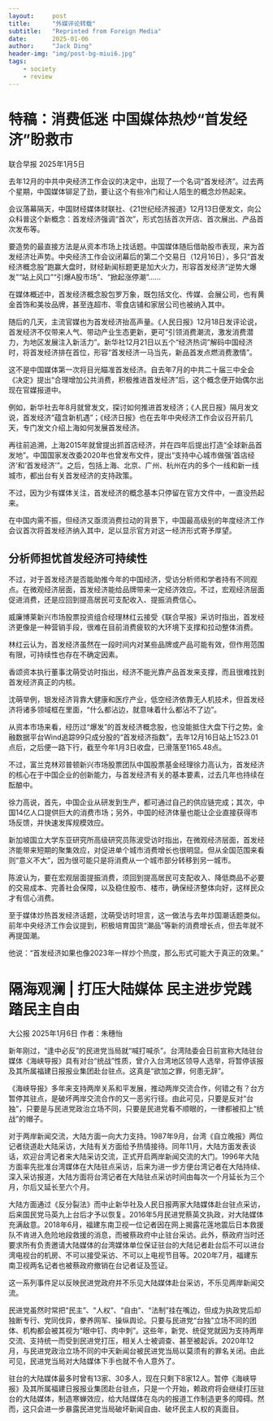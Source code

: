 ```yaml
---
layout:     post
title:      "外媒评论转载"
subtitle:   "Reprinted from Foreign Media"
date:       2025-01-06
author:     "Jack Ding"
header-img: "img/post-bg-miui6.jpg"
tags:
    - society
    - review
---
```


# 特稿：消费低迷 中国媒体热炒“首发经济”盼救市

联合早报  2025年1月5日



去年12月的中共中央经济工作会议的决定中，出现了一个名词“首发经济”。过去两个星期，中国媒体铆足了劲，要让这个有些冷门和让人陌生的概念炒热起来。

会议落幕隔天，中国财经媒体财联社、《21世纪经济报道》12月13日便发文，向公众科普这个新概念：首发经济强调“首次”，形式包括首次开店、首次展出、产品首次发布等。

要造势的最直接方法是从资本市场上找话题。中国媒体随后借助股市表现，来为首发经济壮声势。中央经济工作会议闭幕后的第二个交易日（12月16日），多只“首发经济概念股”跑赢大盘时，财经新闻标题更是加大火力，形容首发经济“逆势大爆发”“站上风口”“引爆A股市场”、“掀起涨停潮”……

在媒体概述中，首发经济概念股包罗万象，既包括文化、传媒、会展公司，也有黄金首饰和美妆品牌，甚至连超市、零食店铺和家居公司也被纳入其中。

随后的几天，主流官媒也为首发经济抬高声量。《人民日报》12月18日发评论说，首发经济不仅带来人气、带动产业生态更新，更可“引领消费潮流，激发消费潜力，为地区发展注入新活力”。新华社12月21日以五个“经济热词”解码中国经济时，将首发经济排在首位，形容“首发经济一马当先，新品首发点燃消费激情”。

这不是中国媒体第一次将目光瞄准首发经济。自去年7月的中共二十届三中全会《决定》提出“合理增加公共消费，积极推进首发经济”后，这个概念便开始偶尔出现在官媒报道中。

例如，新华社去年8月就曾发文，探讨如何推进首发经济；《人民日报》隔月发文说，首发经济“蕴含新机遇”；《经济日报》也在去年中央经济工作会议召开前几天，专门发文介绍上海如何发展首发经济。

再往前追溯，上海2015年就曾提出抓首店经济，并在四年后提出打造“全球新品首发地”。中国国家发改委2020年也曾发布文件，提出“支持中心城市做强‘首店经济’和‘首发经济’”。之后，包括上海、北京、广州、杭州在内的多个一线和新一线城市，都出台有关首发经济的支持政策。

不过，因为少有媒体关注，首发经济的概念基本只停留在官方文件中，一直没热起来。

在中国内需不振，但经济又亟须消费拉动的背景下，中国最高级别的年度经济工作会议首次将首发经济纳入其中，足以显示官方对这一经济形式寄予厚望。

## 分析师担忧首发经济可持续性

不过，对于首发经济是否能助推今年的中国经济，受访分析师和学者持有不同观点。在微观经济层面，首发经济能给品牌带来一定经济效应。不过，宏观经济层面促进消费，还是应回到提高居民可支配收入、提振消费信心。

威廉博莱新兴市场股票投资组合经理林红云接受《联合早报》采访时指出，首发经济更像是一种营销手段，很难在目前消费疲软的大环境下支撑和拉动整体消费。

林红云认为，首发经济虽然在一段时间内对某些品牌或产品可能有效，但作用范围有限，可持续性也存在不确定因素。

香颂资本执行董事沈萌受访时指出，经济不能光靠产品首发来支撑，而且很难找到首发经济真正的内核。

沈萌举例，银发经济背靠大健康和医疗产业，低空经济依靠无人机技术，但首发经济将诸多领域框在里面，“什么都沾边，就意味着什么都沾不了边”。

从资本市场来看，经历过“爆发”的首发经济概念股，也没能抵住大盘下行之势。金融数据平台Wind追踪99只成分股的“首发经济指数”，去年12月16日站上1523.01点后，之后便一路下行，截至今年1月3日收盘，已滑落至1165.48点。

不过，富兰克林邓普顿新兴市场股票团队中国股票基金经理徐力高认为，首发经济的核心在于中国企业的创新能力，与首发经济有关的基本要素，过去几年也持续在酝酿中。

徐力高说，首先，中国企业从研发到生产，都可通过自己的供应链完成；其次，中国14亿人口提供巨大的消费市场；另外，中国的经济体量也能让企业直接获得市场反馈，并快速发挥规模效应。

新加坡国立大学东亚研究所高级研究员陈波受访时指出，在微观经济层面，首发经济能带来短期的聚集效应，对促进单个城市消费增长也很明显。但从全国范围来看则“意义不大”，因为很可能只是将消费从一个城市部分转移到另一城市。

陈波认为，要在宏观层面提振消费，须回到提高居民可支配收入、降低商品不必要的交易成本、完善社会保障，以及稳住股市、楼市，确保经济整体向好，这样民众才有信心消费。

至于媒体炒热首发经济话题，沈萌受访时坦言，这一做法与去年炒国潮话题类似。前年中央经济工作会议提到，积极培育国货“潮品”等新的消费增长点，但去年就不再提国潮。

他说：“首发经济如果也像2023年一样炒个热度，那么形式可能大于真正的效果。”

# 隔海观澜 | 打压大陆媒体 民主进步党践踏民主自由

大公报  2025年1月6日  作者：朱穗怡



新年刚过，“逢中必反”的民进党当局就“喊打喊杀”。台湾陆委会日前宣称大陆驻台媒体《海峡导报》具有对台“统战”性质，曾介入台湾地区领导人选举，将暂停该报及其所属福建日报报业集团赴台驻点。这真是“欲加之罪，何患无辞”。

《海峡导报》多年来支持两岸关系和平发展，推动两岸交流合作，何错之有？台方暂停其驻点，是破坏两岸交流合作的又一恶劣行径。由此可见，只要是反对“台独”，只要是与民进党政治立场不同，只要是民进党看不顺眼的，一律都被扣上“统战”的帽子。

对于两岸新闻交流，大陆方面一向大力支持。1987年9月，台湾《自立晚报》两位记者绕道赴大陆采访，大陆有关方面给予热情接待。同年11月，大陆方面发表谈话，欢迎台湾记者来大陆采访交流，正式开启两岸新闻交流的大门。1996年大陆方面率先批准台湾媒体在大陆驻点采访，后来为进一步方便台湾记者在大陆持续、深入采访报道，大陆方面将台湾记者在大陆驻点采访时间由每次一个月延长为三个月，尔后又延长至六个月。

大陆方面通过《反分裂法》而中止新华社及人民日报两家大陆媒体赴台驻点采访，后来国民党马英九上台后才予以恢复。2016年5月民进党蔡英文执政，对大陆媒体充满敌意。2018年6月，福建东南卫视一位记者因在网上揭露花莲地震后日本救援队不肯进入危险地段救援的消息，而被蔡政府中止驻台采访。此外，蔡政府当时还要求所有负责邀请大陆媒体的台湾媒体单位保证驻台的大陆记者赴台后不可以进台湾电视台的机房、不可以接受采访、不可以上电视节目等。2020年7月，福建东南卫视两名记者也被蔡政府撤销在台记者证及签证。

这一系列事件足以反映民进党政府并不乐见大陆媒体赴台采访，不乐见两岸新闻交流。

民进党虽然时常把“民主”、“人权”、“自由”、“法制”挂在嘴边，但成为执政党后却独断专行、党同伐异，豢养网军、操纵舆论。只要与民进党“台独”立场不同的团体、机构都会被其视为“眼中钉、肉中刺”。这些年，新党、统促党就因为支持两岸交流、支持统一而受到民进党打压，相关人士被调查、甚至被起诉。2020年12月，与民进党政治立场不同的中天新闻台被民进党当局以莫须有的罪名关闭。由此可见，民进党当局对大陆媒体下手也就不令人意外了。

驻台的大陆媒体最多时曾有13家、30多人，现在只剩下8家12人。暂停《海峡导报》及其所属福建日报报业集团赴台驻点，只是一个开始，赖政府将会继续打压驻台的大陆媒体，制造寒蝉效应，给大陆媒体在岛内的报道工作制造更多的障碍。然而，这只会进一步暴露民进党当局破坏新闻自由、破坏民主人权的真面目。